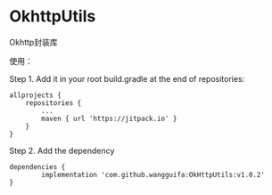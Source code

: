 # OkhttpUtils
Okhttp封装库

使用：

Step 1. Add it in your root build.gradle at the end of repositories:

	allprojects {
		repositories {
			...
			maven { url 'https://jitpack.io' }
		}
	}
Step 2. Add the dependency

	dependencies {
	        implementation 'com.github.wangguifa:OkHttpUtils:v1.0.2'
	}
